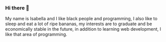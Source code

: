 ### Hi there 👋

My name is Isabella and I like black people and programming, I also like to sleep and eat a lot of ripe bananas,
my interests are to graduate and be economically stable in the future, in addition to learning web development,
I like that area of ​​programming.

<!--
**Isaxx11/Isaxx11** is a ✨ _special_ ✨ repository because its `README.md` (this file) appears on your GitHub profile.

Here are some ideas to get you started:

- 🔭 I’m currently working on ...
- 🌱 I’m currently learning ...
- 👯 I’m looking to collaborate on ...
- 🤔 I’m looking for help with ...
- 💬 Ask me about ...
- 📫 How to reach me: ...
- 😄 Pronouns: ...
- ⚡ Fun fact: ...
-->
